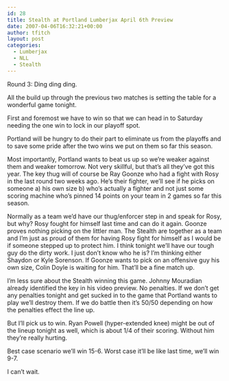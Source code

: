 ```yaml
---
id: 28
title: Stealth at Portland Lumberjax April 6th Preview
date: 2007-04-06T16:32:21+00:00
author: tfitch
layout: post
categories:
  - Lumberjax
  - NLL
  - Stealth
---
```

Round 3: Ding ding ding.

All the build up through the previous two matches is setting the table for a wonderful game tonight.

First and foremost we have to win so that we can head in to Saturday needing the one win to lock in our playoff spot.

Portland will be hungry to do their part to eliminate us from the playoffs and to save some pride after the two wins we put on them so far this season.

Most importantly, Portland wants to beat us up so we&#8217;re weaker against them and weaker tomorrow. Not very skillful, but that&#8217;s all they&#8217;ve got this year. The key thug will of course be Ray Goonze who had a fight with Rosy in the last round two weeks ago. He&#8217;s their fighter, we&#8217;ll see if he picks on someone a) his own size b) who&#8217;s actually a fighter and not just some scoring machine who&#8217;s pinned 14 points on your team in 2 games so far this season.

Normally as a team we&#8217;d have our thug/enforcer step in and speak for Rosy, but why? Rosy fought for himself last time and can do it again. Goonze proves nothing picking on the littler man. The Stealth are together as a team and I&#8217;m just as proud of them for having Rosy fight for himself as I would be if someone stepped up to protect him. I think tonight we&#8217;ll have our tough guy do the dirty work. I just don&#8217;t know who he is? I&#8217;m thinking either Shaydon or Kyle Sorenson. If Goonze wants to pick on an offensive guy his own size, Colin Doyle is waiting for him. That&#8217;ll be a fine match up.

I&#8217;m less sure about the Stealth winning this game. Johnny Mouradian already identified the key in his video preview. No penalties. If we don&#8217;t get any penalties tonight and get sucked in to the game that Portland wants to play we&#8217;ll destroy them. If we do battle then it&#8217;s 50/50 depending on how the penalties effect the line up.

But I&#8217;ll pick us to win. Ryan Powell (hyper-extended knee) might be out of the lineup tonight as well, which is about 1/4 of their scoring. Without him they&#8217;re really hurting.

Best case scenario we&#8217;ll win 15-6. Worst case it&#8217;ll be like last time, we&#8217;ll win 9-7.

I can&#8217;t wait.
